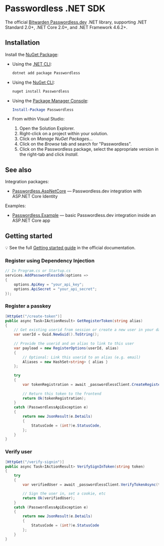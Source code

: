 # Passwordless .NET SDK

The official [Bitwarden Passwordless.dev](https://passwordless.dev) .NET library, supporting .NET Standard 2.0+, .NET Core 2.0+, and .NET Framework 4.6.2+.

## Installation

Install the [NuGet Package](https://nuget.org/packages/Passwordless):

- Using the [.NET CLI](https://docs.microsoft.com/en-us/dotnet/core/tools):

    ```sh
    dotnet add package Passwordless
    ```

- Using the [NuGet CLI](https://docs.microsoft.com/en-us/nuget/tools/nuget-exe-cli-reference):

    ```sh
    nuget install Passwordless
    ```

- Using the [Package Manager Console](https://docs.microsoft.com/en-us/nuget/tools/package-manager-console):

    ```powershell
    Install-Package Passwordless
    ```

- From within Visual Studio:

  1. Open the Solution Explorer.
  2. Right-click on a project within your solution.
  3. Click on *Manage NuGet Packages...*
  4. Click on the *Browse* tab and search for "Passwordless".
  5. Click on the Passwordless package, select the appropriate version in the
     right-tab and click *Install*.

## See also

Integration packages:

- [Passwordless.AspNetCore](src/Passwordless.AspNetCore) — Passwordless.dev integration with ASP.NET Core Identity

Examples:

- [Passwordless.Example](examples/Passwordless.Example) — basic Passwordless.dev integration inside an ASP.NET Core app

## Getting started

💡 See the full [Getting started guide](https://docs.passwordless.dev/guide/get-started.html) in the official documentation.

### Register using Dependency Injection

```csharp
// In Program.cs or Startup.cs
services.AddPasswordlessSdk(options =>
{
    options.ApiKey = "your_api_key";
    options.ApiSecret = "your_api_secret";
});
```

### Register a passkey

```csharp
[HttpGet("/create-token")]
public async Task<IActionResult> GetRegisterToken(string alias)
{
    // Get existing userid from session or create a new user in your database
    var userId = Guid.NewGuid().ToString();
    
    // Provide the userid and an alias to link to this user
    var payload = new RegisterOptions(userId, alias)
    {
        // Optional: Link this userid to an alias (e.g. email)
        Aliases = new HashSet<string> { alias }
    };
    
    try
    {
        var tokenRegistration = await _passwordlessClient.CreateRegisterTokenAsync(payload);
    
        // Return this token to the frontend
        return Ok(tokenRegistration);
    }
    catch (PasswordlessApiException e)
    {
        return new JsonResult(e.Details)
        {
            StatusCode = (int?)e.StatusCode,
        };
    }
}
```

### Verify user

```csharp
[HttpGet("/verify-signin")]
public async Task<IActionResult> VerifySignInToken(string token)
{
    try
    {
        var verifiedUser = await _passwordlessClient.VerifyTokenAsync(token);

        // Sign the user in, set a cookie, etc
        return Ok(verifiedUser);
    }
    catch (PasswordlessApiException e)
    {
        return new JsonResult(e.Details)
        {
            StatusCode = (int?)e.StatusCode
        };
    }
}
```
